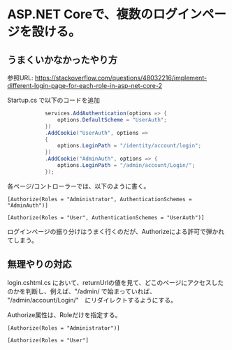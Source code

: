 # ASP.NET Coreで、複数のログインページを設ける。

## うまくいかなかったやり方


参照URL:
https://stackoverflow.com/questions/48032216/implement-different-login-page-for-each-role-in-asp-net-core-2


Startup.cs で以下のコードを追加

```cs
            services.AddAuthentication(options => {
                options.DefaultScheme = "UserAuth";
            })
            .AddCookie("UserAuth", options =>
            {
                options.LoginPath = "/identity/account/login";
            })
            .AddCookie("AdminAuth", options => {
                options.LoginPath = "/admin/account/Login/";
            });
```

各ページ/コントローラーでは、以下のように書く。

```
[Authorize(Roles = "Administrator", AuthenticationSchemes = "AdminAuth")]
```

```
[Authorize(Roles = "User", AuthenticationSchemes = "UserAuth")]
```

ログインページの振り分けはうまく行くのだが、Authorizeによる許可で弾かれてしまう。

## 無理やりの対応

login.cshtml.cs において、returnUrlの値を見て、どこのページにアクセスしたのかを判断し、例えば、"/admin/ で始まっていれば、
"/admin/account/Login/"　にリダイレクトするようにする。

Authorize属性は、Roleだけを指定する。

```
[Authorize(Roles = "Administrator")]
```

```
[Authorize(Roles = "User"]
```

